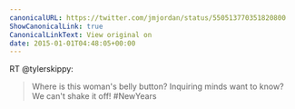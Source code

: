 ```yaml
---
canonicalURL: https://twitter.com/jmjordan/status/550513770351820800
ShowCanonicalLink: true
CanonicalLinkText: View original on
date: 2015-01-01T04:48:05+00:00
---
```

RT @tylerskippy:
> Where is this woman's belly button? Inquiring minds want to know? We can't shake it off! #NewYears